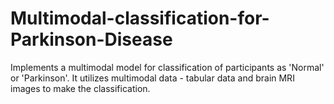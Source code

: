 # Multimodal-classification-for-Parkinson-Disease
Implements a multimodal model for classification of participants as 'Normal' or 'Parkinson'. It utilizes multimodal data - tabular data and brain MRI images to make the classification.
